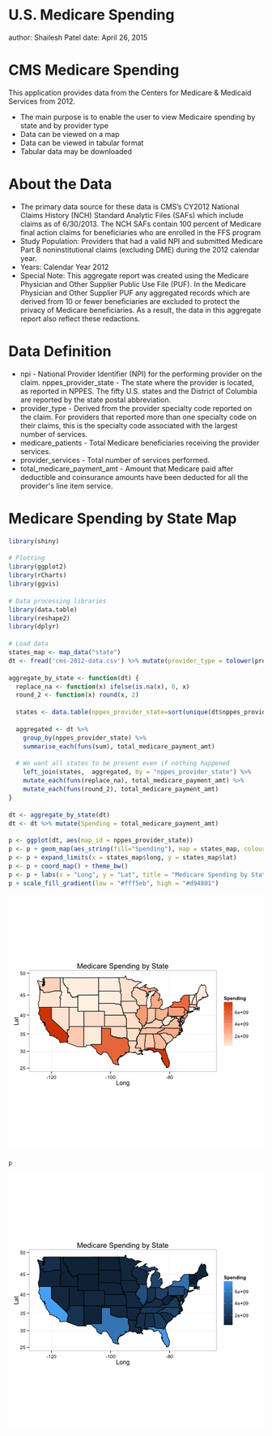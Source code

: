 U.S. Medicare Spending
========================================================
author: Shailesh Patel
date:   April 26, 2015

CMS Medicare Spending
========================================================

This application provides data from the Centers for Medicare & Medicaid Services from 2012. 

- The main purpose is to enable the user to view Medicaire spending by state and by provider type
- Data can be viewed on a map
- Data can be viewed in tabular format
- Tabular data may be downloaded

About the Data
========================================================

- The primary data source for these data is CMS’s CY2012 National Claims History (NCH) Standard Analytic Files (SAFs) which include claims as of 6/30/2013. The NCH SAFs contain 100 percent of Medicare final action claims for beneficiaries who are enrolled in the FFS program 
- Study Population: Providers that had a valid NPI and submitted Medicare Part B noninstitutional claims (excluding DME) during the 2012 calendar year.
- Years: Calendar Year 2012
- Special Note: This aggregate report was created using the Medicare Physician and Other Supplier Public Use File (PUF).  In the Medicare Physician and Other Supplier PUF any aggregated records which are derived from 10 or fewer beneficiaries are excluded to protect the privacy of Medicare beneficiaries.  As a result, the data in this aggregate report also reflect these redactions.  

Data Definition
========================================================

- npi - National Provider Identifier (NPI) for the performing provider on the claim.
nppes_provider_state - The state where the provider is located, as reported in NPPES. The fifty U.S. states and the District of Columbia are reported by the state postal abbreviation.  
- provider_type - Derived from the provider specialty code reported on the claim.  For providers that reported more than one specialty code on their claims, this is the specialty code associated with the largest number of services.
- medicare_patients - Total Medicare beneficiaries receiving the provider services.
- provider_services - Total number of services performed.
- total_medicare_payment_amt - Amount that Medicare paid after deductible and coinsurance amounts have been deducted for all the provider's line item service.

Medicare Spending by State Map
========================================================

```r
library(shiny)

# Plotting 
library(ggplot2)
library(rCharts)
library(ggvis)

# Data processing libraries
library(data.table)
library(reshape2)
library(dplyr)

# Load data
states_map <- map_data("state")
dt <- fread('cms-2012-data.csv') %>% mutate(provider_type = tolower(provider_type))

aggregate_by_state <- function(dt) {
  replace_na <- function(x) ifelse(is.na(x), 0, x)
  round_2 <- function(x) round(x, 2)
  
  states <- data.table(nppes_provider_state=sort(unique(dt$nppes_provider_state)))
  
  aggregated <- dt %>% 
    group_by(nppes_provider_state) %>%
    summarise_each(funs(sum), total_medicare_payment_amt)
  
  # We want all states to be present even if nothing happened
    left_join(states,  aggregated, by = "nppes_provider_state") %>%
    mutate_each(funs(replace_na), total_medicare_payment_amt) %>%
    mutate_each(funs(round_2), total_medicare_payment_amt)    
}

dt <- aggregate_by_state(dt)
dt <- dt %>% mutate(Spending = total_medicare_payment_amt)

p <- ggplot(dt, aes(map_id = nppes_provider_state))
p <- p + geom_map(aes_string(fill="Spending"), map = states_map, colour='black')
p <- p + expand_limits(x = states_map$long, y = states_map$lat)
p <- p + coord_map() + theme_bw()
p <- p + labs(x = "Long", y = "Lat", title = "Medicare Spending by State")
p + scale_fill_gradient(low = "#fff5eb", high = "#d94801")
```

![plot of chunk unnamed-chunk-1](Medicare-Spending-figure/unnamed-chunk-1-1.png) 

```r
p
```

![plot of chunk unnamed-chunk-1](Medicare-Spending-figure/unnamed-chunk-1-2.png) 


